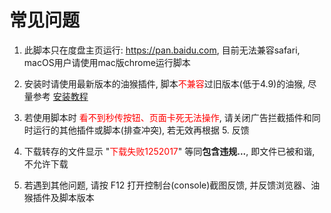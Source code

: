 # 常见问题

1. 此脚本只在度盘主页运行: https://pan.baidu.com, 目前无法兼容safari, macOS用户请使用mac版chrome运行脚本

2. 安装时请使用最新版本的油猴插件, 脚本<span style="color: red;">不兼容</span>过旧版本(低于4.9)的油猴, 尽量参考 [安装教程](/document/Install/About.md)

3. 若使用脚本时 <span style="color: red;">看不到秒传按钮、页面卡死无法操作</span>, 请关闭广告拦截插件和同时运行的其他插件或脚本(排查冲突), 若无效再根据 5. 反馈

4. 下载转存的文件显示 "<span style="color: red;">下载失败1252017</span>" 等同**包含违规...**, 即文件已被和谐, 不允许下载

5. 若遇到其他问题, 请按 F12 打开控制台(console)截图反馈, 并反馈浏览器、油猴插件及脚本版本
